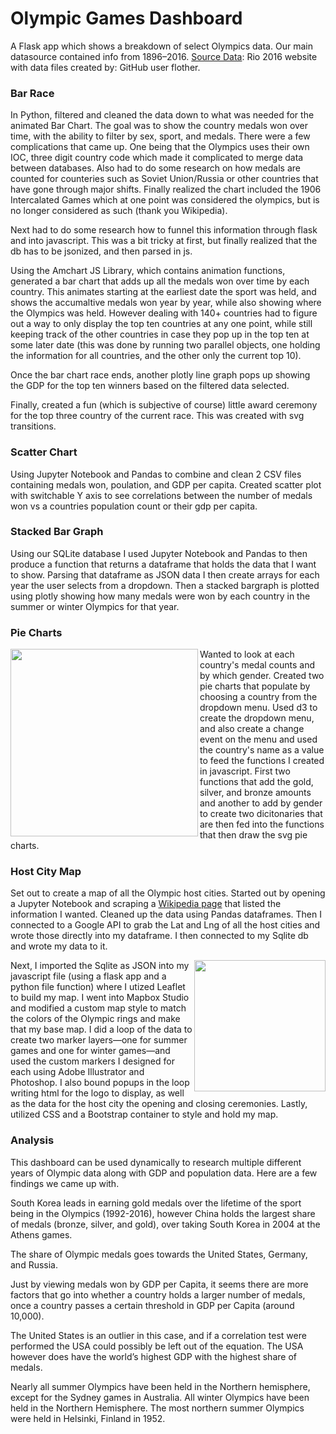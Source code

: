 # Olympic Games Dashboard
A Flask app which shows a breakdown of select Olympics data. Our main datasource contained info from 1896–2016. [Source Data](https://www.kaggle.com/rio2016/olympic-games): Rio 2016 website with data files created by: GitHub user flother.
### Bar Race 
In Python, filtered and cleaned the data down to what was needed for the animated Bar Chart. The goal was to show the country medals won over time, with the ability to filter by sex, sport, and medals. There were a few complications that came up. One being that the Olympics uses their own IOC, three digit country code which made it complicated to merge data between databases. Also had to do some research on how medals are counted for counteries such as Soviet Union/Russia or other countries that have gone through major shifts. Finally realized the chart included the 1906 Intercalated Games which at one point was considered the olympics, but is no longer considered as such (thank you Wikipedia).

Next had to do some research how to funnel this information through flask and into javascript. This was a bit tricky at first, but finally realized that the db has to be jsonized, and then parsed in js.

Using the Amchart JS Library, which contains animation functions, generated a bar chart that adds up all the medals won over time by each country. This animates starting at the earliest date the sport was held, and shows the accumaltive medals won year by year, while also showing where the Olympics was held. However dealing with 140+ countries had to figure out a way to only display the top ten countries at any one point, while still keeping track of the other countries in case they pop up in the top ten at some later date (this was done by running two parallel objects, one holding the information for all countries, and the other only the current top 10). 

Once the bar chart race ends, another plotly line graph pops up showing the GDP for the top ten winners based on the filtered data selected.

Finally, created a fun (which is subjective of course) little award ceremony for the top three country of the current race. This was created with svg transitions.
### Scatter Chart
Using Jupyter Notebook and Pandas to combine and clean 2 CSV files containing medals won, poulation, and GDP per capita. Created scatter plot with switchable Y axis to see correlations between the number of medals won vs a countries population count or their gdp per capita.
### Stacked Bar Graph
Using our SQLite database I used Jupyter Notebook and Pandas to then produce a function that returns a dataframe that holds the data that I want to show. Parsing that dataframe as JSON data I then create arrays for each year the user selects from a dropdown. Then a stacked bargraph is plotted using plotly showing how many medals were won by each country in the summer or winter Olympics for that year. 
### Pie Charts
<img align="left" src="https://github.com/julia-claira/project3_group_springy_olympics/blob/main/resources/pies.png" width="300">
Wanted to look at each country's medal counts and by which gender. Created two pie charts that populate by choosing a country from the dropdown menu. Used d3 to create the dropdown menu, and also create a change event on the menu and used the country's name as a value to feed the functions I created in javascript. First two functions that add the gold, silver, and bronze amounts and another to add by gender to create two dicitonaries that are then fed into the functions that then draw the svg pie charts.

### Host City Map
Set out to create a map of all the Olympic host cities. Started out by opening a Jupyter Notebook and scraping a [Wikipedia page](https://en.wikipedia.org/wiki/List_of_Olympic_Games_host_cities) that listed the information I wanted. Cleaned up the data using Pandas dataframes. Then I connected to a Google API to grab the Lat and Lng of all the host cities and wrote those directly into my dataframe. I then connected to my Sqlite db and wrote my data to it. 

<img align="right" src="https://github.com/julia-claira/project3_group_springy_olympics/blob/main/resources/map.png" width="210">
Next, I imported the Sqlite as JSON into my javascript file (using a flask app and a python file function) where I utized Leaflet to build my map. I went into Mapbox Studio and modified a custom map style to match the colors of the Olympic rings and make that my base map. I did a loop of the data to create two marker layers—one for summer games and one for winter games—and used the custom markers I designed for each using Adobe Illustrator and Photoshop. I also bound popups in the loop writing html for the logo to display, as well as the data for the host city the opening and closing ceremonies. Lastly, utilized CSS and a Bootstrap container to style and hold my map. 

### Analysis

This dashboard can be used dynamically to research multiple different years of Olympic data along with GDP and population data. Here are a few findings we came up with. 

South Korea leads in earning gold medals over the lifetime of the sport being in the Olympics (1992-2016), however China holds the largest share of medals (bronze, silver, and gold), over taking South Korea in 2004 at the Athens games. 

The share of Olympic medals goes towards the United States, Germany, and Russia.

Just by viewing medals won by GDP per Capita, it seems there are more factors that go into whether a country holds a larger number of medals, once a country passes a certain threshold in GDP per Capita (around 10,000).  

The United States is an outlier in this case, and if a correlation test were performed the USA could possibly be left out of the equation. The USA however does have the world’s highest GDP with the highest share of medals. 

Nearly all summer Olympics have been held in the Northern hemisphere, except for the Sydney games in Australia. All winter Olympics have been held in the Northern Hemisphere. The most northern summer Olympics were held in Helsinki, Finland in 1952.



